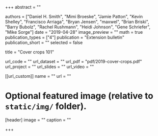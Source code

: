 +++
abstract = ""

authors = ["Daniel H. Smith", "Mimi Broeske", "Jamie Patton", "Kevin Shelley",  "Francisco Arriaga", "Bryan Jensen", "maxwel", "Brian Briski", "Barry Bubolz", "Rachel Rushmann", "Heidi Johnson", "Gene Schriefer", "Mike Sorge"]
date = "2019-04-28"
image_preview = ""
math = true
publication_types = ["4"]
publication = "Extension bulletin"
publication_short = ""
selected = false

title = "Cover crops 101"

url_code = ""
url_dataset = ""
url_pdf = "pdf/2019-cover-crops.pdf" 
url_project = ""
url_slides = ""
url_video = ""

[[url_custom]]
name = ""
url = ""

# Optional featured image (relative to `static/img/` folder).
[header]
image = ""
caption = ""

+++
